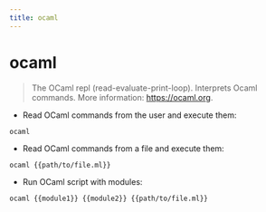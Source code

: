 ```yaml
---
title: ocaml
---
```

# ocaml

> The OCaml repl (read-evaluate-print-loop).
> Interprets Ocaml commands.
> More information: <https://ocaml.org>.

- Read OCaml commands from the user and execute them:

`ocaml`

- Read OCaml commands from a file and execute them:

`ocaml {{path/to/file.ml}}`

- Run OCaml script with modules:

`ocaml {{module1}} {{module2}} {{path/to/file.ml}}`
